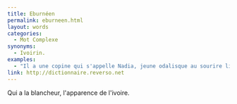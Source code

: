 ```yaml
---
title: Eburnéen
permalink: eburneen.html
layout: words
categories:
  - Mot Complexe
synonyms:
  - Ivoirin.
examples:
  - "Il a une copine qui s'appelle Nadia, jeune odalisque au sourire lilial et séraphique et à la dentition adamantine, coruscante, voire éburnéenne, dont il est secrètement épris. (cf. Histoires)"
link: http://dictionnaire.reverso.net
---
```


Qui a la blancheur, l'apparence de l'ivoire.
